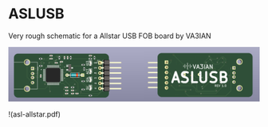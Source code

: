 # ASLUSB
Very rough schematic for a Allstar USB FOB board by VA3IAN

![ASL Allstar PCB](asl-allstar.png)

!(asl-allstar.pdf)
